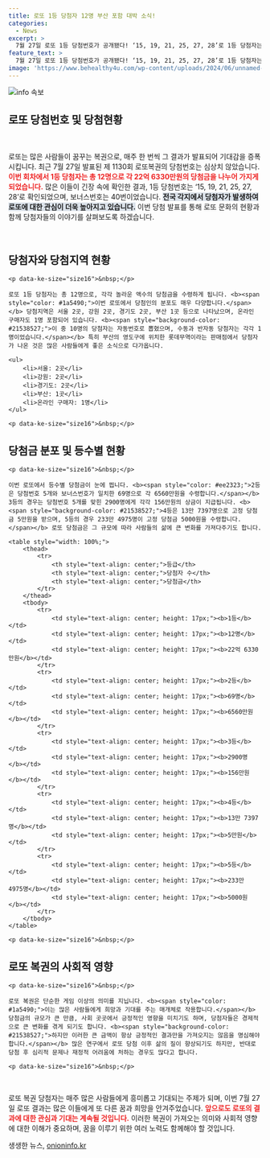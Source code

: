 ```yaml
---
title: 로또 1등 당첨자 12명 부산 포함 대박 소식!
categories:
  - News
excerpt: >
  7월 27일 로또 1등 당첨번호가 공개됐다! ‘15, 19, 21, 25, 27, 28’로 1등 당첨자는 12명, 당첨금 22억 넘는 금액이 쏟아진다. 당신도 당첨의 주인공이 될 수 있을까? 클릭해 확인해보세요!
feature_text: >
  7월 27일 로또 1등 당첨번호가 공개됐다! ‘15, 19, 21, 25, 27, 28’로 1등 당첨자는 12명, 당첨금 22억 넘는 금액이 쏟아진다. 당신도 당첨의 주인공이 될 수 있을까? 클릭해 확인해보세요!
image: 'https://www.behealthy4u.com/wp-content/uploads/2024/06/unnamed-file.png'
---
```


<p><img src="https://www.behealthy4u.com/wp-content/uploads/2024/06/unnamed-file.png" alt="info 속보" /></p>

<h2 data-ke-size="size26">로또 당첨번호 및 당첨현황</h2>

<p data-ke-size="size16">&nbsp;</p>

<p>로또는 많은 사람들이 꿈꾸는 복권으로, 매주 한 번씩 그 결과가 발표되어 기대감을 증폭시킵니다. 최근 7월 27일 발표된 제 1130회 로또복권의 당첨번호는 심상치 않았습니다. <b><span style="color: #ee2323;">이번 회차에서 1등 당첨자는 총 12명으로 각 22억 6330만원의 당첨금을 나누어 가지게 되었습니다.</span></b> 많은 이들이 긴장 속에 확인한 결과, 1등 당첨번호는 ‘15, 19, 21, 25, 27, 28’로 확인되었으며, 보너스번호는 40번이었습니다. <b><span style="background-color: #21538527;">전국 각지에서 당첨자가 발생하여 로또에 대한 관심이 더욱 높아지고 있습니다.</span></b> 이번 당첨 발표를 통해 로또 문화의 현황과 함께 당첨자들의 이야기를 살펴보도록 하겠습니다.</p>

<p data-ke-size="size16">&nbsp;</p>

<section>
    <h2 data-ke-size="size26">당첨자와 당첨지역 현황</h2>

    <p data-ke-size="size16">&nbsp;</p>

    로또 1등 당첨자는 총 12명으로, 각각 놀라운 액수의 당첨금을 수령하게 됩니다. <b><span style="color: #1a5490;">이번 로또에서 당첨인의 분포도 매우 다양합니다.</span></b> 당첨지역은 서울 2곳, 강원 2곳, 경기도 2곳, 부산 1곳 등으로 나타났으며, 온라인 구매자도 1명 포함되어 있습니다. <b><span style="background-color: #21538527;">이 중 10명의 당첨자는 자동번호로 뽑혔으며, 수동과 반자동 당첨자는 각각 1명이었습니다.</span></b> 특히 부산의 영도구에 위치한 롯데무역이라는 판매점에서 당첨자가 나온 것은 많은 사람들에게 좋은 소식으로 다가옵니다.

    <ul>
        <li>서울: 2곳</li>
        <li>강원: 2곳</li>
        <li>경기도: 2곳</li>
        <li>부산: 1곳</li>
        <li>온라인 구매자: 1명</li>
    </ul>

    <p data-ke-size="size16">&nbsp;</p>
</section>

<section>
    <h2 data-ke-size="size26">당첨금 분포 및 등수별 현황</h2>

    <p data-ke-size="size16">&nbsp;</p>

    이번 로또에서 등수별 당첨금이 눈에 띕니다. <b><span style="color: #ee2323;">2등은 당첨번호 5개와 보너스번호가 일치한 69명으로 각 6560만원을 수령합니다.</span></b> 3등의 경우는 당첨번호 5개를 맞힌 2900명에게 각각 156만원의 상금이 지급됩니다. <b><span style="background-color: #21538527;">4등은 13만 7397명으로 고정 당첨금 5만원을 받으며, 5등의 경우 233만 4975명이 고정 당첨금 5000원을 수령합니다.</span></b> 로또 당첨금은 그 규모에 따라 사람들의 삶에 큰 변화를 가져다주기도 합니다.

    <table style="width: 100%;">
        <thead>
            <tr>
                <th style="text-align: center;">등급</th>
                <th style="text-align: center;">당첨자 수</th>
                <th style="text-align: center;">당첨금</th>
            </tr>
        </thead>
        <tbody>
            <tr>
                <td style="text-align: center; height: 17px;"><b>1등</b></td>
                <td style="text-align: center; height: 17px;"><b>12명</b></td>
                <td style="text-align: center; height: 17px;"><b>22억 6330만원</b></td>
            </tr>
            <tr>
                <td style="text-align: center; height: 17px;"><b>2등</b></td>
                <td style="text-align: center; height: 17px;"><b>69명</b></td>
                <td style="text-align: center; height: 17px;"><b>6560만원</b></td>
            </tr>
            <tr>
                <td style="text-align: center; height: 17px;"><b>3등</b></td>
                <td style="text-align: center; height: 17px;"><b>2900명</b></td>
                <td style="text-align: center; height: 17px;"><b>156만원</b></td>
            </tr>
            <tr>
                <td style="text-align: center; height: 17px;"><b>4등</b></td>
                <td style="text-align: center; height: 17px;"><b>13만 7397명</b></td>
                <td style="text-align: center; height: 17px;"><b>5만원</b></td>
            </tr>
            <tr>
                <td style="text-align: center; height: 17px;"><b>5등</b></td>
                <td style="text-align: center; height: 17px;"><b>233만 4975명</b></td>
                <td style="text-align: center; height: 17px;"><b>5000원</b></td>
            </tr>
        </tbody>
    </table>

    <p data-ke-size="size16">&nbsp;</p>
</section>

<section>
    <h2 data-ke-size="size26">로또 복권의 사회적 영향</h2>

    <p data-ke-size="size16">&nbsp;</p>

    로또 복권은 단순한 게임 이상의 의미를 지닙니다. <b><span style="color: #1a5490;">이는 많은 사람들에게 희망과 기대를 주는 매개체로 작용합니다.</span></b> 당첨금의 규모가 큰 만큼, 사회 곳곳에서 긍정적인 영향을 미치기도 하며, 당첨자들은 경제적으로 큰 변화를 겪게 되기도 합니다. <b><span style="background-color: #21538527;">하지만 이러한 큰 금액이 항상 긍정적인 결과만을 가져오지는 않음을 명심해야 합니다.</span></b> 많은 연구에서 로또 당첨 이후 삶의 질이 향상되기도 하지만, 반대로 당첨 후 심리적 문제나 재정적 어려움에 처하는 경우도 많다고 합니다.

    <p data-ke-size="size16">&nbsp;</p>
</section>

<p data-ke-size="size16">&nbsp;</p>

<p>로또 복권 당첨자는 매주 많은 사람들에게 흥미롭고 기대되는 주제가 되며, 이번 7월 27일 로또 결과는 많은 이들에게 또 다른 꿈과 희망을 안겨주었습니다. <b><span style="color: #ee2323;">앞으로도 로또의 결과에 대한 관심과 기대는 계속될 것입니다.</span></b> 이러한 복권이 가져오는 의미와 사회적 영향에 대한 이해가 중요하며, 꿈을 이루기 위한 여러 노력도 함께해야 할 것입니다.</p>
생생한 뉴스, <a href="https://onioninfo.kr" rel="dofollow">onioninfo.kr</a>


